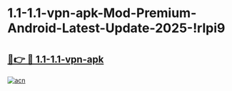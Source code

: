 # 1.1-1.1-vpn-apk-Mod-Premium-Android-Latest-Update-2025-!rlpi9

# <h2><a href="https://v455ce.esa.edu.pl?title=1.1-1.1-vpn-apk&ref=rlpi9">🔗👉 🔴 1.1-1.1-vpn-apk</a></h2>

[![acn](https://github.com/user-attachments/assets/0f9c940e-d8b0-45ae-aac7-cd30a18b3e1c)](https://v455ce.esa.edu.pl?title=1.1-1.1-vpn-apk&ref=rlpi9)

